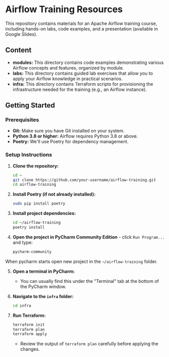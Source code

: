 # Airflow Training Resources

This repository contains materials for an Apache Airflow training course, including hands-on labs, code examples, and a presentation (available in Google Slides). 

## Content

- **modules:** This directory contains code examples demonstrating various Airflow concepts and features, organized by module.
- **labs:** This directory contains guided lab exercises that allow you to apply your Airflow knowledge in practical scenarios.
- **infra:** This directory contains Terraform scripts for provisioning the infrastructure needed for the training (e.g., an Airflow instance).

## Getting Started

### Prerequisites

- **Git:** Make sure you have Git installed on your system.
- **Python 3.8 or higher:** Airflow requires Python 3.8 or above.
- **Poetry:** We'll use Poetry for dependency management.

### Setup Instructions

1. **Clone the repository:**
   ```bash
   cd ~
   git clone https://github.com/your-username/airflow-training.git
   cd airflow-training
   ```

2. **Install Poetry (if not already installed):**
   ```bash
   sudo pip install poetry
   ```

3. **Install project dependencies:**
   ```bash
   cd ~/airflow-training
   poetry install
   ```

4. **Open the project in PyCharm Community Edition** - click `Run Program...` and type:
   ```bash
   pycharm-community 
   ```
   
When pycharm starts open new project in the `~/airflow-training` folder.

5. **Open a terminal in PyCharm:**
   - You can usually find this under the "Terminal" tab at the bottom of the PyCharm window.

6. **Navigate to the `infra` folder:**
   ```bash
   cd infra
   ```

7. **Run Terraform:**
   ```bash
   terraform init
   terraform plan 
   terraform apply
   ```
   - Review the output of `terraform plan` carefully before applying the changes.

